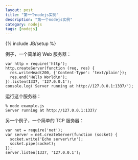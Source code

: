 ```yaml
---
layout: post
title: "第一个nodejs实例"
description: "第一个nodejs实例"
category: nodejs
tags: [nodejs]
---
```

{% include JB/setup %}

例子，一个简单的 Web 服务器：

```
var http = require('http');
http.createServer(function (req, res) {
  res.writeHead(200, {'Content-Type': 'text/plain'});
  res.end('Hello World\n');
}).listen(1337, '127.0.0.1');
console.log('Server running at http://127.0.0.1:1337/');

```

运行这个服务器：

```
% node example.js
Server running at http://127.0.0.1:1337/
```

另一个例子，一个简单的 TCP 服务器：

```
var net = require('net');
var server = net.createServer(function (socket) {
  socket.write('Echo server\r\n');
  socket.pipe(socket);
});
server.listen(1337, '127.0.0.1');
